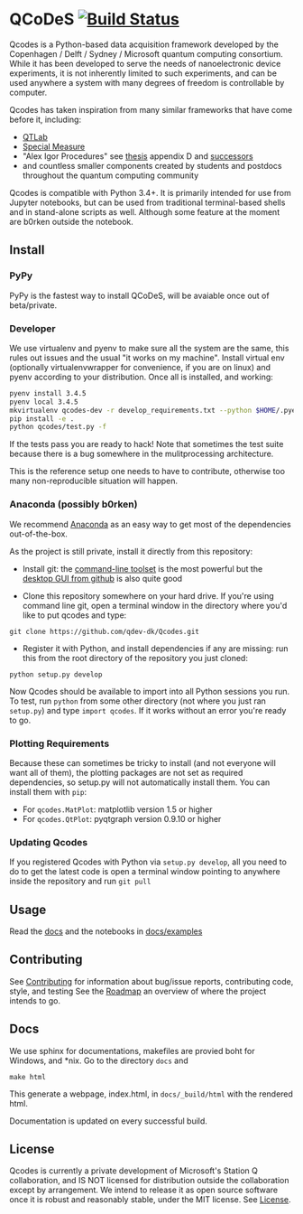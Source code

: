 # QCoDeS [![Build Status](https://travis-ci.com/qdev-dk/Qcodes.svg?token=H7MjHi74teZgv8JHTYhx&branch=master)](https://travis-ci.com/qdev-dk/Qcodes)

Qcodes is a Python-based data acquisition framework developed by the Copenhagen / Delft / Sydney / Microsoft quantum computing consortium. While it has been developed to serve the needs of nanoelectronic device experiments, it is not inherently limited to such experiments, and can be used anywhere a system with many degrees of freedom is controllable by computer.

Qcodes has taken inspiration from many similar frameworks that have come before it, including:
- [QTLab](https://github.com/heeres/qtlab)
- [Special Measure](https://github.com/yacobylab/special-measure)
- "Alex Igor Procedures" see [thesis](http://qdev.nbi.ku.dk/student_theses/pdf_files/A_Johnson_thesis.pdf) appendix D and [successors](http://www.igorexchange.com/project/Expt_Procedures)
- and countless smaller components created by students and postdocs throughout the quantum computing community

Qcodes is compatible with Python 3.4+. It is primarily intended for use from Jupyter notebooks, but can be used from traditional terminal-based shells and in stand-alone scripts as well.
Although some feature at the moment are b0rken outside the notebook.

## Install

### PyPy
PyPy is the fastest way to install QCoDeS, will be avaiable once out of beta/private.

### Developer

We use virtualenv and pyenv to make sure all the system are the same, this rules out issues and the usual "it works on my machine".
Install virtual env (optionally virtualenvwrapper for convenience, if you are on linux) and pyenv according to your distribution.
Once all is installed, and working:

```bash
pyenv install 3.4.5
pyenv local 3.4.5
mkvirtualenv qcodes-dev -r develop_requirements.txt --python $HOME/.pyenv/versions/3.4.5/bin/python3.4
pip install -e .
python qcodes/test.py -f
```

If the tests pass you are ready to hack!
Note that sometimes the test suite because there is a bug somewhere in the mulitprocessing  architecture.

This is the reference setup one needs to have to contribute, otherwise too many non-reproducible situation will happen.

### Anaconda (possibly b0rken)

We recommend [Anaconda](https://www.continuum.io/downloads) as an easy way to get most of the dependencies out-of-the-box.

As the project is still private, install it directly from this repository:

- Install git: the [command-line toolset](https://git-scm.com/) is the most powerful but the [desktop GUI from github](https://desktop.github.com/) is also quite good

- Clone this repository somewhere on your hard drive. If you're using command line git, open a terminal window in the directory where you'd like to put qcodes and type:
```
git clone https://github.com/qdev-dk/Qcodes.git
```

- Register it with Python, and install dependencies if any are missing: run this from the root directory of the repository you just cloned:
```
python setup.py develop
```

Now Qcodes should be available to import into all Python sessions you run. To test, run `python` from some other directory (not where you just ran `setup.py`) and type `import qcodes`. If it works without an error you're ready to go.

### Plotting Requirements

Because these can sometimes be tricky to install (and not everyone will want all of them), the plotting packages are not set as required dependencies, so setup.py will not automatically install them. You can install them with `pip`:

- For `qcodes.MatPlot`: matplotlib version 1.5 or higher
- For `qcodes.QtPlot`: pyqtgraph version 0.9.10 or higher

### Updating Qcodes

If you registered Qcodes with Python via `setup.py develop`, all you need to do to get the latest code is open a terminal window pointing to anywhere inside the repository and run `git pull`

## Usage

Read the [docs](http://qdev-dk.github.io/Qcodes) and the notebooks in [docs/examples](docs/examples)


## Contributing

See [Contributing](CONTRIBUTING.rst) for information about bug/issue reports, contributing code, style, and testing
See the [Roadmap](http://qdev-dk.github.io/Qcodes/roadmap.html) an overview of where the project intends to go.


## Docs

We use sphinx for documentations, makefiles are provied boht for Windows, and *nix.
Go to the directory  `docs` and

```
make html
```

This generate a webpage, index.html,  in  `docs/_build/html` with the rendered html.

Documentation is updated on every successful build.


## License

Qcodes is currently a private development of Microsoft's Station Q collaboration, and IS NOT licensed for distribution outside the collaboration except by arrangement. We intend to release it as open source software once it is robust and reasonably stable, under the MIT license. See [License](LICENSE.md).
